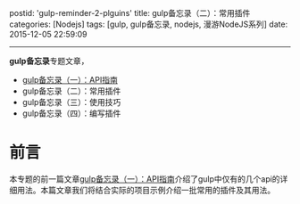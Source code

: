 postid: 'gulp-reminder-2-plguins'
title: gulp备忘录（二）：常用插件
categories: [Nodejs]
tags: [gulp, gulp备忘录, nodejs, 漫游NodeJS系列]
date: 2015-12-05 22:59:09

---

**gulp备忘录**专题文章，

- [gulp备忘录（一）：API指南](http://blog.gejiawen.com/2015/12/05/gulp-reminder-1-api/)
- gulp备忘录（二）：常用插件
- gulp备忘录（三）：使用技巧
- gulp备忘录（四）：编写插件


# 前言

本专题的前一篇文章[gulp备忘录（一）：API指南](http://blog.gejiawen.com/2015/12/05/gulp-reminder-1-api/)介绍了gulp中仅有的几个api的详细用法。本篇文章我们将结合实际的项目示例介绍一批常用的插件及其用法。




